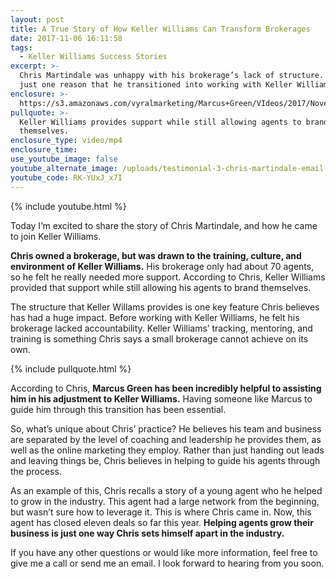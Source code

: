 ```yaml
---
layout: post
title: A True Story of How Keller Williams Can Transform Brokerages
date: 2017-11-06 16:11:58
tags:
  - Keller Williams Success Stories
excerpt: >-
  Chris Martindale was unhappy with his brokerage’s lack of structure. This was
  just one reason that he transitioned into working with Keller Williams.
enclosure: >-
  https://s3.amazonaws.com/vyralmarketing/Marcus+Green/VIdeos/2017/November/Northern+Utah+Real+Estate+Coaching-+A+True+Story+of+How+Keller+Williams+Can+Transform+Brokerages.mp4
pullquote: >-
  Keller Williams provides support while still allowing agents to brand
  themselves.
enclosure_type: video/mp4
enclosure_time:
use_youtube_image: false
youtube_alternate_image: /uploads/testimonial-3-chris-martindale-email.jpg
youtube_code: RK-YUxJ_x7I
---
```



{% include youtube.html %}

Today I’m excited to share the story of Chris Martindale, and how he came to join Keller Williams.

**Chris owned a brokerage, but was drawn to the training, culture, and environment of Keller Williams.** His brokerage only had about 70 agents, so he felt he really needed more support. According to Chris, Keller Williams provided that support while still allowing his agents to brand themselves.

The structure that Keller Willams provides is one key feature Chris believes has had a huge impact. Before working with Keller Williams, he felt his brokerage lacked accountability. Keller Williams’ tracking, mentoring, and training is something Chris says a small brokerage cannot achieve on its own.

{% include pullquote.html %}

According to Chris, **Marcus Green has been incredibly helpful to assisting him in his adjustment to Keller Williams.** Having someone like Marcus to guide him through this transition has been essential.

So, what’s unique about Chris’ practice? He believes his team and business are separated by the level of coaching and leadership he provides them, as well as the online marketing they employ. Rather than just handing out leads and leaving things be, Chris believes in helping to guide his agents through the process.

As an example of this, Chris recalls a story of a young agent who he helped to grow in the industry. This agent had a large network from the beginning, but wasn’t sure how to leverage it. This is where Chris came in. Now, this agent has closed eleven deals so far this year. **Helping agents grow their business is just one way Chris sets himself apart in the industry.**

If you have any other questions or would like more information, feel free to give me a call or send me an email. I look forward to hearing from you soon.